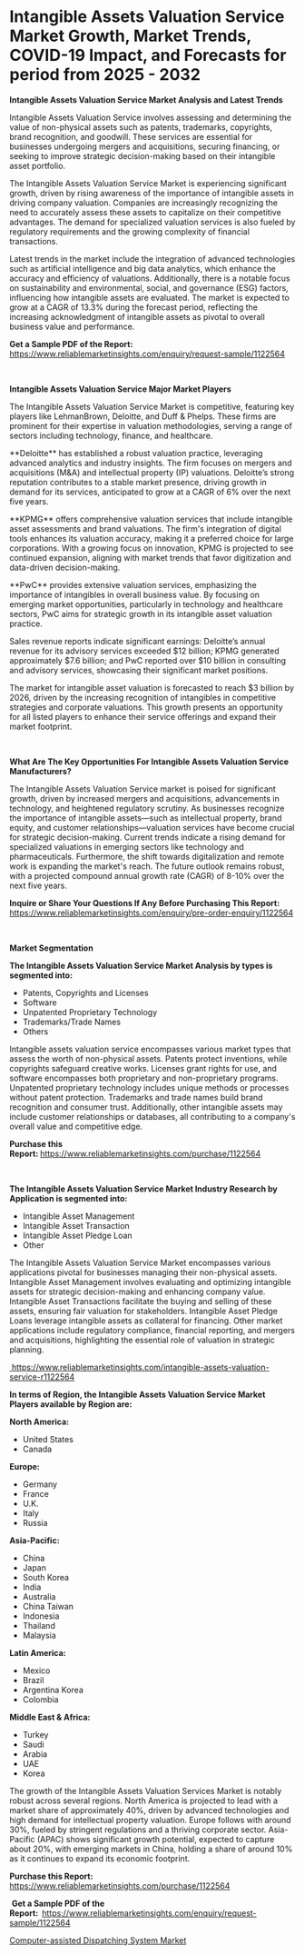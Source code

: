 <p><h1>Intangible Assets Valuation Service Market Growth, Market Trends, COVID-19 Impact, and Forecasts for period from 2025 - 2032</h1></p><p><strong>Intangible Assets Valuation Service Market Analysis and Latest Trends</strong></p>
<p><p>Intangible Assets Valuation Service involves assessing and determining the value of non-physical assets such as patents, trademarks, copyrights, brand recognition, and goodwill. These services are essential for businesses undergoing mergers and acquisitions, securing financing, or seeking to improve strategic decision-making based on their intangible asset portfolio.</p><p>The Intangible Assets Valuation Service Market is experiencing significant growth, driven by rising awareness of the importance of intangible assets in driving company valuation. Companies are increasingly recognizing the need to accurately assess these assets to capitalize on their competitive advantages. The demand for specialized valuation services is also fueled by regulatory requirements and the growing complexity of financial transactions.</p><p>Latest trends in the market include the integration of advanced technologies such as artificial intelligence and big data analytics, which enhance the accuracy and efficiency of valuations. Additionally, there is a notable focus on sustainability and environmental, social, and governance (ESG) factors, influencing how intangible assets are evaluated. The market is expected to grow at a CAGR of 13.3% during the forecast period, reflecting the increasing acknowledgment of intangible assets as pivotal to overall business value and performance.</p></p>
<p><strong>Get a Sample PDF of the Report:&nbsp;</strong> <a href="https://www.reliablemarketinsights.com/enquiry/request-sample/1122564?utm_campaign=3121&utm_medium=2&utm_source=Github&utm_content=ia&utm_term=11032025&utm_id=intangible-assets-valuation-service">https://www.reliablemarketinsights.com/enquiry/request-sample/1122564</a></p>
<p>&nbsp;</p>
<p><strong>Intangible Assets Valuation Service Major Market Players</strong></p>
<p><p>The Intangible Assets Valuation Service Market is competitive, featuring key players like LehmanBrown, Deloitte, and Duff & Phelps. These firms are prominent for their expertise in valuation methodologies, serving a range of sectors including technology, finance, and healthcare.</p><p>**Deloitte** has established a robust valuation practice, leveraging advanced analytics and industry insights. The firm focuses on mergers and acquisitions (M&A) and intellectual property (IP) valuations. Deloitte’s strong reputation contributes to a stable market presence, driving growth in demand for its services, anticipated to grow at a CAGR of 6% over the next five years.</p><p>**KPMG** offers comprehensive valuation services that include intangible asset assessments and brand valuations. The firm's integration of digital tools enhances its valuation accuracy, making it a preferred choice for large corporations. With a growing focus on innovation, KPMG is projected to see continued expansion, aligning with market trends that favor digitization and data-driven decision-making.</p><p>**PwC** provides extensive valuation services, emphasizing the importance of intangibles in overall business value. By focusing on emerging market opportunities, particularly in technology and healthcare sectors, PwC aims for strategic growth in its intangible asset valuation practice.</p><p>Sales revenue reports indicate significant earnings: Deloitte’s annual revenue for its advisory services exceeded $12 billion; KPMG generated approximately $7.6 billion; and PwC reported over $10 billion in consulting and advisory services, showcasing their significant market positions.</p><p>The market for intangible asset valuation is forecasted to reach $3 billion by 2026, driven by the increasing recognition of intangibles in competitive strategies and corporate valuations. This growth presents an opportunity for all listed players to enhance their service offerings and expand their market footprint.</p></p>
<p>&nbsp;</p>
<p><strong>What Are The Key Opportunities For Intangible Assets Valuation Service Manufacturers?</strong></p>
<p><p>The Intangible Assets Valuation Service market is poised for significant growth, driven by increased mergers and acquisitions, advancements in technology, and heightened regulatory scrutiny. As businesses recognize the importance of intangible assets—such as intellectual property, brand equity, and customer relationships—valuation services have become crucial for strategic decision-making. Current trends indicate a rising demand for specialized valuations in emerging sectors like technology and pharmaceuticals. Furthermore, the shift towards digitalization and remote work is expanding the market's reach. The future outlook remains robust, with a projected compound annual growth rate (CAGR) of 8-10% over the next five years.</p></p>
<p><strong>Inquire or Share Your Questions If Any Before Purchasing This Report:</strong> <a href="https://www.reliablemarketinsights.com/enquiry/pre-order-enquiry/1122564?utm_campaign=3121&utm_medium=2&utm_source=Github&utm_content=ia&utm_term=11032025&utm_id=intangible-assets-valuation-service">https://www.reliablemarketinsights.com/enquiry/pre-order-enquiry/1122564</a></p>
<p>&nbsp;</p>
<p><strong>Market Segmentation</strong></p>
<p><strong>The Intangible Assets Valuation Service Market Analysis by types is segmented into:</strong></p>
<p><ul><li>Patents, Copyrights and Licenses</li><li>Software</li><li>Unpatented Proprietary Technology</li><li>Trademarks/Trade Names</li><li>Others</li></ul></p>
<p><p>Intangible assets valuation service encompasses various market types that assess the worth of non-physical assets. Patents protect inventions, while copyrights safeguard creative works. Licenses grant rights for use, and software encompasses both proprietary and non-proprietary programs. Unpatented proprietary technology includes unique methods or processes without patent protection. Trademarks and trade names build brand recognition and consumer trust. Additionally, other intangible assets may include customer relationships or databases, all contributing to a company's overall value and competitive edge.</p></p>
<p><strong>Purchase this Report:&nbsp;</strong><a href="https://www.reliablemarketinsights.com/purchase/1122564?utm_campaign=3121&utm_medium=2&utm_source=Github&utm_content=ia&utm_term=11032025&utm_id=intangible-assets-valuation-service">https://www.reliablemarketinsights.com/purchase/1122564</a></p>
<p>&nbsp;</p>
<p><strong>The Intangible Assets Valuation Service Market Industry Research by Application is segmented into:</strong></p>
<p><ul><li>Intangible Asset Management</li><li>Intangible Asset Transaction</li><li>Intangible Asset Pledge Loan</li><li>Other</li></ul></p>
<p><p>The Intangible Assets Valuation Service Market encompasses various applications pivotal for businesses managing their non-physical assets. Intangible Asset Management involves evaluating and optimizing intangible assets for strategic decision-making and enhancing company value. Intangible Asset Transactions facilitate the buying and selling of these assets, ensuring fair valuation for stakeholders. Intangible Asset Pledge Loans leverage intangible assets as collateral for financing. Other market applications include regulatory compliance, financial reporting, and mergers and acquisitions, highlighting the essential role of valuation in strategic planning.</p></p>
<p><a href="https://www.reliablemarketinsights.com/intangible-assets-valuation-service-r1122564?utm_campaign=3121&utm_medium=2&utm_source=Github&utm_content=ia&utm_term=11032025&utm_id=intangible-assets-valuation-service">&nbsp;https://www.reliablemarketinsights.com/intangible-assets-valuation-service-r1122564</a></p>
<p><strong>In terms of Region, the Intangible Assets Valuation Service Market Players available by Region are:</strong></p>
<p>
    <p> <strong> North America: </strong>
        <ul>
            <li>United States</li>
            <li>Canada</li>
        </ul>
        </p> 
    <p> <strong> Europe: </strong>
        <ul>
            <li>Germany</li>
            <li>France</li>
            <li>U.K.</li>
            <li>Italy</li>
            <li>Russia</li>
        </ul>
        </p> 
    <p> <strong> Asia-Pacific: </strong>
        <ul>
            <li>China</li>
            <li>Japan</li>
            <li>South Korea</li>
            <li>India</li>
            <li>Australia</li>
            <li>China Taiwan</li>
            <li>Indonesia</li>
            <li>Thailand</li>
            <li>Malaysia</li>
        </ul>
        </p> 
    <p> <strong> Latin America: </strong>
        <ul>
            <li>Mexico</li>
            <li>Brazil</li>
            <li>Argentina Korea</li>
            <li>Colombia</li>
        </ul>
        </p> 
    <p> <strong> Middle East & Africa: </strong>
        <ul>
            <li>Turkey</li>
            <li>Saudi</li>
            <li>Arabia</li>
            <li>UAE</li>
            <li>Korea</li>
        </ul>
    </p>
    </p>
<p><p>The growth of the Intangible Assets Valuation Services Market is notably robust across several regions. North America is projected to lead with a market share of approximately 40%, driven by advanced technologies and high demand for intellectual property valuation. Europe follows with around 30%, fueled by stringent regulations and a thriving corporate sector. Asia-Pacific (APAC) shows significant growth potential, expected to capture about 20%, with emerging markets in China, holding a share of around 10% as it continues to expand its economic footprint.</p></p>
<p><strong>Purchase this Report: </strong><a href="https://www.reliablemarketinsights.com/purchase/1122564?utm_campaign=3121&utm_medium=2&utm_source=Github&utm_content=ia&utm_term=11032025&utm_id=intangible-assets-valuation-service">https://www.reliablemarketinsights.com/purchase/1122564</a></p>
<p>&nbsp;<strong>Get a Sample PDF of the Report:&nbsp;&nbsp;</strong><a href="https://www.reliablemarketinsights.com/enquiry/request-sample/1122564?utm_campaign=3121&utm_medium=2&utm_source=Github&utm_content=ia&utm_term=11032025&utm_id=intangible-assets-valuation-service">https://www.reliablemarketinsights.com/enquiry/request-sample/1122564</a></p>
<p><strong></strong></p>
<p><p><a href="https://github.com/snelldimkeod/Market-Research-Report-List-1/blob/main/computer-assisted-dispatching-system-market.md?utm_campaign=3121&utm_medium=2&utm_source=Github&utm_content=ia&utm_term=11032025&utm_id=intangible-assets-valuation-service">Computer-assisted Dispatching System Market</a></p></p>